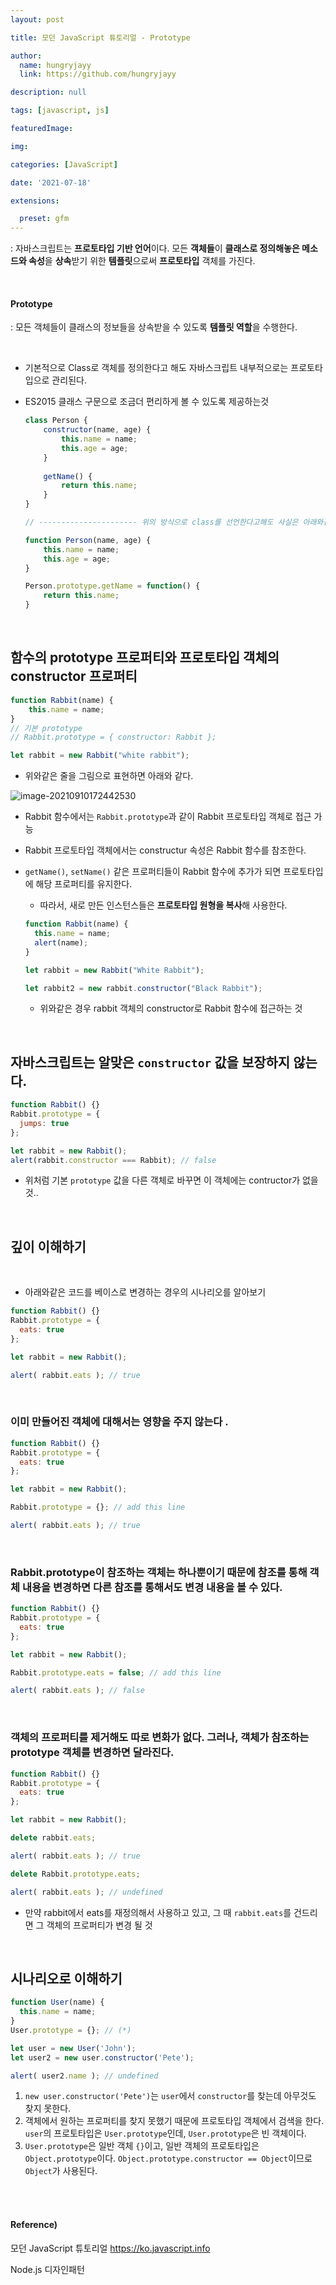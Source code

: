 ```yaml
---
layout: post

title: 모던 JavaScript 튜토리얼 - Prototype

author: 
  name: hungryjayy
  link: https://github.com/hungryjayy

description: null

tags: [javascript, js]

featuredImage: 

img: 

categories: [JavaScript]

date: '2021-07-18'

extensions:

  preset: gfm
---
```


: 자바스크립트는 **프로토타입 기반 언어**이다. 모든 **객체들**이 **클래스로 정의해놓은 메소드와 속성**을 **상속**받기 위한 **템플릿**으로써 **프로토타입** 객체를 가진다.

<br>

#### Prototype

: 모든 객체들이 클래스의 정보들을 상속받을 수 있도록 **템플릿 역할**을 수행한다.

<br>

* 기본적으로 Class로 객체를 정의한다고 해도 자바스크립트 내부적으로는 프로토타입으로 관리된다.

* ES2015 클래스 구문으로 조금더 편리하게 볼 수 있도록 제공하는것

  ```javascript
  class Person {
      constructor(name, age) {
          this.name = name;
          this.age = age;
      }
      
      getName() {
          return this.name;
      }
  }
  
  // ---------------------- 위의 방식으로 class를 선언한다고해도 사실은 아래와같이 관리됨
  
  function Person(name, age) {
      this.name = name;
      this.age = age;
  }
  
  Person.prototype.getName = function() {
      return this.name;
  }
  ```

<br>

## 함수의 prototype 프로퍼티와 프로토타입 객체의 constructor 프로퍼티

```javascript
function Rabbit(name) {
    this.name = name;
}
// 기본 prototype
// Rabbit.prototype = { constructor: Rabbit };

let rabbit = new Rabbit("white rabbit");
```

* 위와같은 줄을 그림으로 표현하면 아래와 같다.

![image-20210910172442530](https://hungryjayy.github.io/assets/img/JavaScript/prototype.png) 

* Rabbit 함수에서는 `Rabbit.prototype`과 같이 Rabbit 프로토타입 객체로 접근 가능

* Rabbit 프로토타입 객체에서는 constructur 속성은 Rabbit 함수를 참조한다.

* `getName()`, `setName()` 같은 프로퍼티들이 Rabbit 함수에 추가가 되면 프로토타입에 해당 프로퍼티를 유지한다.

  * 따라서, 새로 만든 인스턴스들은 **프로토타입 원형을 복사**해 사용한다.

  ```javascript
  function Rabbit(name) {
    this.name = name;
    alert(name);
  }
  
  let rabbit = new Rabbit("White Rabbit");
  
  let rabbit2 = new rabbit.constructor("Black Rabbit");
  ```

  * 위와같은 경우 rabbit 객체의 constructor로 Rabbit 함수에 접근하는 것

<br>

## **자바스크립트는 알맞은 `constructor` 값을 보장하지 않는다.**

```javascript
function Rabbit() {}
Rabbit.prototype = {
  jumps: true
};

let rabbit = new Rabbit();
alert(rabbit.constructor === Rabbit); // false
```

* 위처럼 기본 `prototype` 값을 다른 객체로 바꾸면 이 객체에는 contructor가 없을 것..

<br>

## 깊이 이해하기

<br>

* 아래와같은 코드를 베이스로 변경하는 경우의 시나리오를 알아보기

```javascript
function Rabbit() {}
Rabbit.prototype = {
  eats: true
};

let rabbit = new Rabbit();

alert( rabbit.eats ); // true
```

<br>

### 이미 만들어진 객체에 대해서는 영향을 주지 않는다 .

```javascript
function Rabbit() {}
Rabbit.prototype = {
  eats: true
};

let rabbit = new Rabbit();

Rabbit.prototype = {}; // add this line

alert( rabbit.eats ); // true
```

<br>

### Rabbit.prototype이 참조하는 객체는 하나뿐이기 때문에 참조를 통해 객체 내용을 변경하면 다른 참조를 통해서도 변경 내용을 볼 수 있다.

```javascript
function Rabbit() {}
Rabbit.prototype = {
  eats: true
};

let rabbit = new Rabbit();

Rabbit.prototype.eats = false; // add this line

alert( rabbit.eats ); // false
```

<br>

### 객체의 프로퍼티를 제거해도 따로 변화가 없다. 그러나, 객체가 참조하는 prototype 객체를 변경하면 달라진다.

```javascript
function Rabbit() {}
Rabbit.prototype = {
  eats: true
};

let rabbit = new Rabbit();

delete rabbit.eats;

alert( rabbit.eats ); // true

delete Rabbit.prototype.eats;

alert( rabbit.eats ); // undefined
```

* 만약 rabbit에서 eats를 재정의해서 사용하고 있고, 그 때 `rabbit.eats`를 건드리면 그 객체의 프로퍼티가 변경 될 것

<br>

## 시나리오로 이해하기

```javascript
function User(name) {
  this.name = name;
}
User.prototype = {}; // (*)

let user = new User('John');
let user2 = new user.constructor('Pete');

alert( user2.name ); // undefined
```

1. `new user.constructor('Pete')`는 `user`에서 `constructor`를 찾는데 아무것도 찾지 못한다.
2. 객체에서 원하는 프로퍼티를 찾지 못했기 때문에 프로토타입 객체에서 검색을 한다. `user`의 프로토타입은 `User.prototype`인데, `User.prototype`은 빈 객체이다.
3. `User.prototype`은 일반 객체 `{}`이고, 일반 객체의 프로토타입은 `Object.prototype`이다. `Object.prototype.constructor == Object`이므로 `Object`가 사용된다.

<br><br>

#### Reference)

모던 JavaScript 튜토리얼 https://ko.javascript.info

Node.js 디자인패턴


